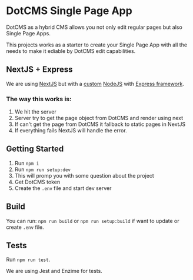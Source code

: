 # DotCMS Single Page App

DotCMS as a hybrid CMS allows you not only edit regular pages but also Single Page Apps.

This projects works as a starter to create your Single Page App with all the needs to make it ediable by DotCMS edit capabilities.

## NextJS + Express

We are using [NextJS](https://nextjs.org/) but with a [custom](https://nextjs.org/docs#custom-server-and-routing) [NodeJS](https://nodejs.org/en/) with [Express framework](https://expressjs.com/).

### The way this works is:

1. We hit the server
2. Server try to get the page object from DotCMS and render using next
3. If can't get the page from DotCMS it fallback to static pages in NextJS
4. If everything fails NextJS will handle the error.

## Getting Started

1. Run `npm i`
2. Run `npm run setup:dev`
3. This will promp you with some question about the project
4. Get DotCMS token
5. Create the `.env` file and start dev server

## Build

You can run: `npm run build` or `npm run setup:build` if want to update or create `.env` file.

## Tests

Run `npm run test`.

We are using Jest and Enzime for tests.
